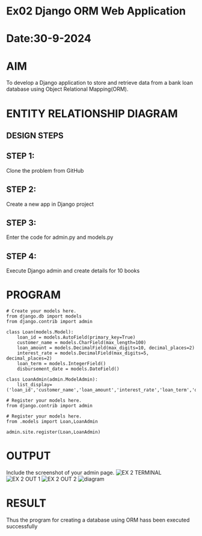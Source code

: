# Ex02 Django ORM Web Application
# Date:30-9-2024
# AIM
To develop a Django application to store and retrieve data from a bank loan database using Object Relational Mapping(ORM).

# ENTITY RELATIONSHIP DIAGRAM
## DESIGN STEPS
## STEP 1:
Clone the problem from GitHub

## STEP 2:
Create a new app in Django project

## STEP 3:
Enter the code for admin.py and models.py

## STEP 4:
Execute Django admin and create details for 10 books

# PROGRAM
```# models.py
# Create your models here.
from django.db import models
from django.contrib import admin

class Loan(models.Model):
    loan_id = models.AutoField(primary_key=True)
    customer_name = models.CharField(max_length=100)
    loan_amount = models.DecimalField(max_digits=10, decimal_places=2)
    interest_rate = models.DecimalField(max_digits=5, decimal_places=2)
    loan_term = models.IntegerField()
    disbursement_date = models.DateField()

class LoanAdmin(admin.ModelAdmin):
    list_display=('loan_id','customer_name','loan_amount','interest_rate','loan_term','disbursement_date')
```

```# admin.py
# Register your models here.
from django.contrib import admin

# Register your models here.
from .models import Loan,LoanAdmin

admin.site.register(Loan,LoanAdmin)
```

# OUTPUT
Include the screenshot of your admin page.
![EX 2 TERMINAL](https://github.com/user-attachments/assets/096b5fcb-09a5-4603-bef0-eae53469c8cc)
![EX 2 OUT 1](https://github.com/user-attachments/assets/fd1abcb6-20bf-405f-95b3-12831632197f)
![EX 2 OUT 2](https://github.com/user-attachments/assets/a3b054b8-abdb-49ab-a14b-c8676b517736)
![diagram](https://github.com/user-attachments/assets/660e0979-c5ff-409c-99b4-419c365cc5ab)





# RESULT
Thus the program for creating a database using ORM hass been executed successfully
